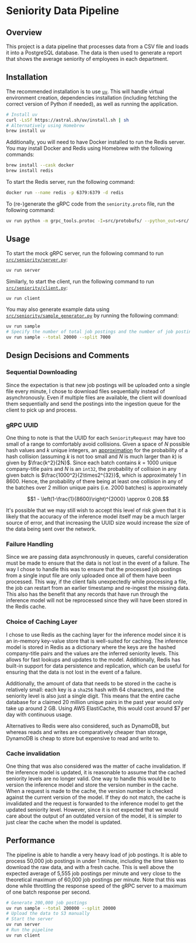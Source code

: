 # Seniority Data Pipeline

## Overview

This project is a data pipeline that processes data from a CSV file and loads it into a PostgreSQL database. The data is then used to generate a report that shows the average seniority of employees in each department.

## Installation

The recommended installation is to use [`uv`](https://docs.astral.sh/uv/). This will handle virtual environment creation, dependencies installation (including fetching the correct version of Python if needed), as well as running the application.

```bash
# Install uv
curl -LsSf https://astral.sh/uv/install.sh | sh
# Alternatively using Homebrew
brew install uv
```

Additionally, you will need to have Docker installed to run the Redis server. You may install Docker and Redis using Homebrew with the following commands:

```bash
brew install --cask docker
brew install redis
```

To start the Redis server, run the following command:

```bash
docker run --name redis -p 6379:6379 -d redis
```

To (re-)generate the gRPC code from the `seniority.proto` file, run the following command:

```bash
uv run python -m grpc_tools.protoc -I=src/protobufs/ --python_out=src/ --pyi_out=src/ --grpc_python_out=src/ src/protobufs/seniority.proto
```

## Usage

To start the mock gRPC server, run the following command to run [`src/seniority/server.py`](src/seniority/server.py):

```bash
uv run server
```

Similarly, to start the client, run the following command to run [`src/seniority/client.py`](src/seniority/client.py):

```bash
uv run client
```

You may also generate example data using [`src/seniority/sample_generator.py`](src/seniority/sample_generator.py) by running the following command:

```bash
uv run sample
# Specify the number of total job postings and the number of job postings to split into each file
uv run sample --total 20000 --split 7000
```


## Design Decisions and Comments

### Sequential Downloading

Since the expectation is that new job postings will be uploaded onto a single file every minute, I chose to download files sequentially instead of asynchronously. Even if multiple files are available, the client will download them sequentially and send the postings into the ingestion queue for the client to pick up and process.

### gRPC UUID

One thing to note is that the UUID for each `SeniorityRequest` may have too small of a range to comfortably avoid collisions. Given a space of $N$ possible hash values and $k$ unique integers, an [approximation](https://preshing.com/20110504/hash-collision-probabilities/) for the probability of a hash collision (assuming $k$ is not too small and $N$ is much larger than $k$) is given by $\frac{k^2}{2N}$. Since each batch contains $k$ = 1000 unique company-title pairs and $N$ is an `int32`, the probability of collision in any given batch is $\frac{1000^2}{2\times2^{32}}$, which is approximately 1 in 8600. Hence, the probability of there being at least one collision in any of the batches over 2 million unique pairs (i.e. 2000 batches) is approximately

$$1 - \left(1-\frac{1}{8600}\right)^{2000} \approx 0.208.$$

It's possible that we may still wish to accept this level of risk given that it is likely that the accuracy of the inference model itself may be a much larger source of error, and that increasing the UUID size would increase the size of the data being sent over the network.

### Failure Handling

Since we are passing data asynchronously in queues, careful consideration must be made to ensure that the data is not lost in the event of a failure. The way I chose to handle this was to ensure that the processed job postings from a single input file are only uploaded once all of them have been processed. This way, if the client fails unexpectedly while processing a file, the job can restart from an earlier timestamp and re-ingest the missing data. This also has the benefit that any records that have run through the inference model will not be reprocessed since they will have been stored in the Redis cache.

### Choice of Caching Layer

I chose to use Redis as the caching layer for the inference model since it is an in-memory key-value store that is well-suited for caching. The inference model is stored in Redis as a dictionary where the keys are the hashed company-title pairs and the values are the inferred seniority levels. This allows for fast lookups and updates to the model. Additionally, Redis has built-in support for data persistence and replication, which can be useful for ensuring that the data is not lost in the event of a failure.

Additionally, the amount of data that needs to be stored in the cache is relatively small: each key is a `sha256` hash with 64 characters, and the seniority level is also just a single digit. This means that the entire cache database for a claimed 20 million unique pairs in the past year would only take up around 2 GB. Using AWS ElastiCache, this would cost around $7 per day with continuous usage.

Alternatives to Redis were also considered, such as DynamoDB, but whereas reads and writes are comparatively cheaper than storage, DynamoDB is cheap to store but expensive to read and write to.

### Cache invalidation

One thing that was also considered was the matter of cache invalidation. If the inference model is updated, it is reasonable to assume that the cached seniority levels are no longer valid. One way to handle this would be to version the inference model and store the version number in the cache. When a request is made to the cache, the version number is checked against the current version of the model. If they do not match, the cache is invalidated and the request is forwarded to the inference model to get the updated seniority level. However, since it is not expected that we would care about the output of an outdated version of the model, it is simpler to just clear the cache when the model is updated.

## Performance

The pipeline is able to handle a very heavy load of job postings. It is able to process 50,000 job postings in under 1 minute, including the time taken to download the raw data, and with a fresh cache. This is well above the expected average of 5,555 job postings per minute and very close to the theoretical maximum of 60,000 job postings per minute. Note that this was done while throttling the response speed of the gRPC server to a maximum of one batch response per second.

```bash
# Generate 200,000 job postings
uv run sample --total 200000 --split 20000
# Upload the data to S3 manually
# Start the server
uv run server
# Run the pipeline
uv run client
```
